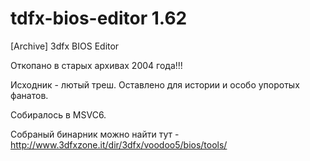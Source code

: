 # tdfx-bios-editor 1.62

[Archive] 3dfx BIOS Editor

Откопано в старых архивах 2004 года!!!

Исходник - лютый треш. Оставлено для истории и особо упоротых фанатов.

Собиралось в MSVC6.

Собраный бинарник можно найти тут - http://www.3dfxzone.it/dir/3dfx/voodoo5/bios/tools/
